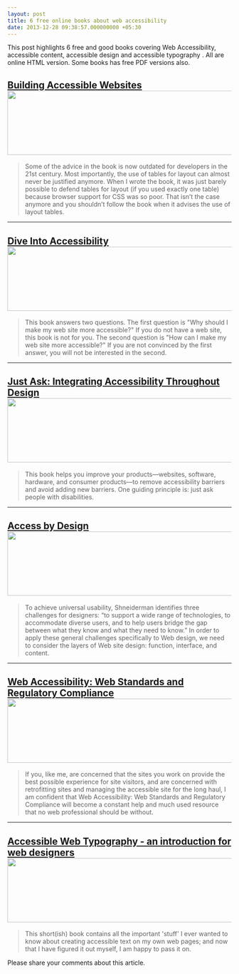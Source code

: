 ```yaml
---
layout: post
title: 6 free online books about web accessibility
date: 2013-12-28 09:38:57.000000000 +05:30
---
```

This post highlights 6 free and good books covering Web Accessibility, accessible content, accessible design and accessible typography . All are online HTML version. Some books has free PDF versions also.
<h2><a href="http://joeclark.org/book/sashay/serialization/">Building Accessible Websites
<img class="alignnone size-full wp-image-70" src="/content/images/2011/Jan/6.png" alt="" width="561" height="144" /></a></h2>

<blockquote>Some of the advice in the book is now outdated for developers in the 21st century. Most importantly, the use of tables for layout can almost never be justified anymore. When I wrote the book, it was just barely possible to defend tables for layout (if you used exactly one table) because browser support for CSS was so poor. That isn’t the case anymore and you shouldn’t follow the book when it advises the use of layout tables.</blockquote>
<hr />

<h2><a href="http://diveintoaccessibility.org/">Dive Into Accessibility
<img class="alignnone size-full wp-image-69" src="/content/images/2011/Jan/5.png" alt="" width="561" height="144" /></a></h2>
<blockquote>This book answers two questions. The first question is "Why should I make my web site more accessible?" If you do not have a web site, this book is not for you. The second question is "How can I make my web site more accessible?" If you are not convinced by the first answer, you will not be interested in the second.</blockquote>

<hr />
<h2><a href="http://www.uiaccess.com/accessucd/index.html">Just Ask: Integrating Accessibility Throughout Design
<img class="alignnone size-full wp-image-68" src="/content/images/2011/Jan/4.png" alt="" width="561" height="144" /></a></h2>
<blockquote>This book helps you improve your products—websites, software, hardware, and consumer products—to remove accessibility barriers and avoid adding new barriers. One guiding principle is: just ask people with disabilities.</blockquote>

<hr />
<h2><a href="http://universalusability.com/access_by_design/index.html">Access by Design
<img class="alignnone size-full wp-image-67" src="/content/images/2011/Jan/3.png" alt="" width="561" height="144" /></a></h2>
<blockquote>To achieve universal usability, Shneiderman identifies three challenges for designers: “to support a wide range of technologies, to accommodate diverse users, and to help users bridge the gap between what they know and what they need to know.” In order to apply these general challenges specifically to Web design, we need to consider the layers of Web site design: function, interface, and content.</blockquote>

<hr />

<h2><a href="http://www.friendsofed.com/web-accessibility/index.html">Web Accessibility: Web Standards and Regulatory Compliance
<img class="alignnone size-full wp-image-65" src="/content/images/2011/Jan/1.png" alt="" width="561" height="144" /></a></h2>
<blockquote>If you, like me, are concerned that the sites you work on provide the best possible experience for site visitors, and are concerned with retrofitting sites and managing the accessible site for the long haul, I am confident that Web Accessibility: Web Standards and Regulatory Compliance will become a constant help and much used resource that no web professional should be without.</blockquote>

<hr />
<h2><a href="http://www.scotconnect.com/webtypography/">Accessible Web Typography - an introduction for web designers
<img class="alignnone size-full wp-image-66" title="2" src="/content/images/2011/Jan/2.png" alt="" width="561" height="144" /></a></h2>

<blockquote>This short(ish) book contains all the important 'stuff' I ever wanted to know about creating accessible text on my own web pages; and now that I have figured it out myself, I am happy to pass it on.</blockquote>

Please share your comments about this article. 
